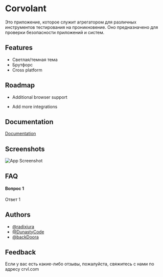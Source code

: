 
# Corvolant

Это приложение, которое служит агрегатором для различных инструментов тестирования на проникновение. Оно предназначено для проверки безопасности приложений и систем.


## Features

- Светлая/темная тема
- Брутфорс
- Cross platform


## Roadmap

- Additional browser support

- Add more integrations


## Documentation

[Documentation](https://linktodocumentation)


## Screenshots

![App Screenshot](https://via.placeholder.com/468x300?text=CRVL+Screenshot)


## FAQ

#### Вопрос 1

Ответ 1




## Authors

- [@radixiura](https://github.com/radixiura)
- [@DunastyCode](https://www.github.com/dunastycode)
- [@backDoora](https://github.com/backDoora)


## Feedback

Если у вас есть какие-либо отзывы, пожалуйста, свяжитесь с нами по адресу crvl.com

